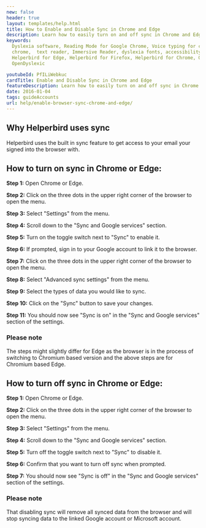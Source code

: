 ```yaml
---
new: false
header: true
layout: templates/help.html
title: How to Enable and Disable Sync in Chrome and Edge
description: Learn how to easily turn on and off sync in Chrome and Edge with this detailed step-by-step guide. Follow the instructions to link your Google account and synchronize your data, or disconnect and remove synced data from your browser.
keywords:
  Dyslexia software, Reading Mode for Google Chrome, Voice typing for chrome, Text to speech for
  chrome,  text reader, Immersive Reader, dyslexia fonts, accessibility software, dyslexia software,
  Helperbird for Edge, Helperbird for Firefox, Helperbird for Chrome, Opendyslexic for Chrome,
  OpenDyslexic

youtubeId: PfILiWebkuc
cardTitle: Enable and Disable Sync in Chrome and Edge
featureDescription: Learn how to easily turn on and off sync in Chrome and Edge with this detailed step-by-step guide. Follow the instructions to link your Google account and synchronize your data, or disconnect and remove synced data from your browser.
date: 2016-01-04
tags: guideAccounts
url: help/enable-browser-sync-chrome-and-edge/
---
```




## Why Helperbird uses sync
Helperbird uses the built in sync feature to get access to your email your signed into the browser with.

## How to turn on sync in Chrome or Edge:

**Step 1:** Open Chrome or Edge.

**Step 2:** Click on the three dots in the upper right corner of the browser to open the menu.

**Step 3:** Select "Settings" from the menu.

**Step 4:** Scroll down to the "Sync and Google services" section.

**Step 5:** Turn on the toggle switch next to "Sync" to enable it.

**Step 6:** If prompted, sign in to your Google account to link it to the browser.

**Step 7:** Click on the three dots in the upper right corner of the browser to open the menu.

**Step 8:** Select "Advanced sync settings" from the menu.

**Step 9:** Select the types of data you would like to sync.

**Step 10:** Click on the "Sync" button to save your changes.

**Step 11:** You should now see "Sync is on" in the "Sync and Google services" section of the settings.

### Please note 
The steps might slightly differ for Edge as the browser is in the process of switching to Chromium based version and the above steps are for Chromium based Edge.


## How to turn off sync in Chrome or Edge:

**Step 1:**  Open Chrome or Edge.

**Step 2:** Click on the three dots in the upper right corner of the browser to open the menu.

**Step 3:** Select "Settings" from the menu.

**Step 4:** Scroll down to the "Sync and Google services" section.

**Step 5:** Turn off the toggle switch next to "Sync" to disable it.

**Step 6:** Confirm that you want to turn off sync when prompted.

**Step 7:** You should now see "Sync is off" in the "Sync and Google services" section of the settings.

### Please note 
That disabling sync will remove all synced data from the browser and will stop syncing data to the linked Google account or Microsoft account.